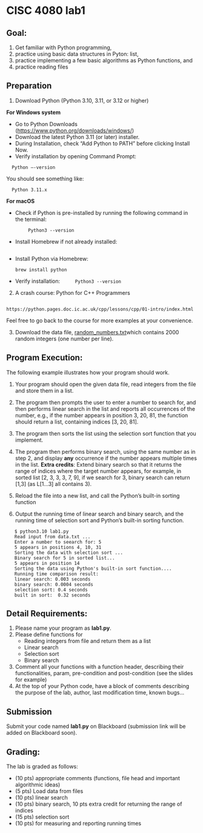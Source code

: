 
# CISC 4080 lab1

## Goal:

1. Get familiar with Python programming,
2. practice using basic data structures in Pyton: list,
3. practice implementing a few basic algorithms as Python functions, and
4. practice reading files 
   
## Preparation

1. Download Python (Python 3.10, 3.11, or 3.12 or higher) 

**For Windows system**

 * Go to Python Downloads (https://www.python.org/downloads/windows/)
 * Download the latest Python 3.11 (or later) installer.
 * During Installation, check “Add Python to PATH” before clicking Install Now.
 * Verify installation by opening Command Prompt:
 ```
   Python —-version
```
  You should see something like:

 ```
   Python 3.11.x
   ```	

**For macOS**
  * Check if Python is pre-installed by running the following command in the terminal:
```
		Python3 --version
```
  * Install Homebrew if not already installed:
    ```		/bin/bash -c "$(curl -fsSL https://raw.githubusercontent.com/Homebrew/install/HEAD/install.sh)"
    ```
 * Install Python via Homebrew:
   ```
   brew install python
   ```
 * Verify installation:
       ```		Python3 --version
       ```
2. A crash course: Python for C++ Programmers 

```

https://python.pages.doc.ic.ac.uk/cpp/lessons/cpp/01-intro/index.html

```

Feel free to go back to the course for more examples at your convenience. 

3. Download the data file, [random_numbers.txt](https://github.com/CISC4080/lab1Python/blob/main/random_numbers.txt)which contains 2000 random integers (one number per line).
   
## Program Execution:

The following example illustrates how your program should work.

1. Your program should open the given data file,  read integers from the file and store them in a list.

2. The program then prompts the user to enter a number to search for, and then performs linear search in the list and reports all occurrences of the number, e.g., if the number appears in position 3, 20, 81, the function should return a list, containing indices [3, 20, 81]. 

3.  The program then sorts the list using the selection sort function that you implement.

4.  The program then performs binary search, using the same number as in step 2, and display **any** occurrence if the number appears multiple times in the list.
    **Extra credits**: Extend binary search so that it returns the range of indices where the target number appears, for example, in sorted list [2, 3, 3, 3, 7, 9], if we search for 3, binary search can return [1,3] (as L[1…3] all contains 3). 

5.  Reload the file into a new list, and call the Python’s built-in sorting function 

6.  Output the running time of linear search and binary search, and the running time of selection sort and Python’s built-in sorting function. 


```
   $ python3.10 lab1.py
   Read input from data.txt ...
   Enter a number to seearch for: 5
   5 appears in positions 4, 10, 31 
   Sorting the data with selection sort ...
   Binary search for 5 in sorted list... 
   5 appears in position 14
   Sorting the data using Python's built-in sort function....
   Running time comparison result:
   linear search: 0.003 seconds
   binary search: 0.0004 seconds
   selection sort: 0.4 seconds
   built in sort:  0.32 seconds
```

## Detail Requirements:
1. Please name your program as **lab1.py**.
2. Please define functions for 
   * Reading integers from file and return them as a list
   * Linear search
   * Selection sort
   * Binary search
3. Comment all your functions with a function header, describing their functionalities, param, pre-condition and post-condition (see the slides for example)
4. At the top of your Python code, have a block of comments describing the purpose of the lab, author, last modification time, known bugs…   


## Submission

Submit your code named **lab1.py** on Blackboard (submission link will be added on Blackboard soon). 


## Grading:

The lab is graded as follows: 
* (10 pts) appropriate comments (functions, file head and important algorithmic ideas)
* (5 pts) Load data from files
* (10 pts) linear search
* (10 pts) binary search, 10 pts extra credit for returning the range of indices 
* (15 pts) selection sort
* (10 pts) for measuring and reporting running times
  
